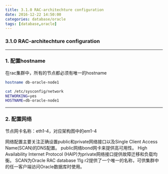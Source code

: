 ```yaml
---
title: 3.1.0 RAC-architechture configuration
date: 2016-12-22 14:50:00
categories: database/oracle
tags: [database,oracle]
---
```

### 3.1.0 RAC-architechture configuration

---

### 1. 配置hostname
在rac集群中，所有的节点都必须有唯一的hostname
``` bash
hostname db-oracle-node1

cat /etc/sysconfig/network
NETWORKING=yes
HOSTNAME=db-oracle-node1
```

---

### 2. 配置网络
节点网卡名称：eth1-4，对应架构图中的em1-4  

网络配置主要关注正确设置public和private网络接口以及Single Client Access Name(SCAN)的DNS配置。 public网络bond网卡来提供高可用性。 High Availability Internet Protocol (HAIP)为private网络接口提供故障迁移和负载均衡。 SCAN为Oracle RAC database 11g r2提供了一个唯一的名称，可供集群中的任一客户端访问Oracle数据库时使用。
